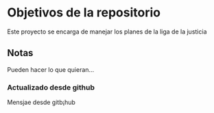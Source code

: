 # Objetivos de la repositorio

Este proyecto se encarga de manejar los planes de la liga de la justicia


## Notas
Pueden hacer lo que quieran...


### Actualizado desde github

  Mensjae desde gitb¡hub
